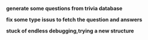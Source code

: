 **generate some questions from trivia database**

**fix some type issus to fetch the question and answers**

**stuck of endless debugging,trying a new structure**